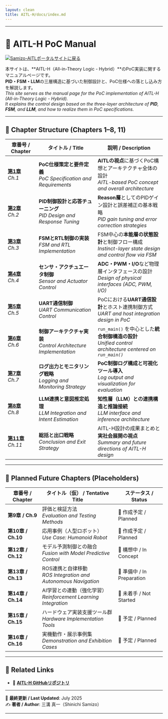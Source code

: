 ```yaml
---
layout: clean
title: AITL-H/docs/index.md
---
```


---

# 📘 **AITL-H PoC Manual**

[![Samizo-AITLポータルサイトに戻る](https://img.shields.io/badge/Samizo--AITL%20ポータルサイトに戻る-brightgreen)](https://samizo-aitl.github.io/) 

本サイトは、**AITL-H（All-in-Theory Logic - Hybrid）**のPoC実装に関するマニュアルページです。  
**PID・FSM・LLM**の三層構造に基づいた制御設計と、PoC仕様への落とし込み方を解説します。  
_This site serves as the manual page for the PoC implementation of AITL-H (All-in-Theory Logic - Hybrid)._  
_It explains the control design based on the three-layer architecture of **PID**, **FSM**, and **LLM**, and how to realize them in PoC specifications._

---

## 📂 **Chapter Structure (Chapters 1–8, 11)**

| 章番号 / Chapter | タイトル / Title | 説明 / Description |
|------------------|------------------|---------------------|
| [**第1章**](chapter01_aitl_architecture.md)<br>_Ch.1_ | **PoC仕様策定と要件定義**<br>_PoC Specification and Requirements_ | **AITLの視点**に基づくPoC構想とアーキテクチャ全体の設計<br>_AITL-based PoC concept and overall architecture_ |
| [**第2章**](chapter02_pid_design.md)<br>_Ch.2_ | **PID制御設計と応答チューニング**<br>_PID Design and Response Tuning_ | **Reason層**としてのPIDゲイン設計と誤差補正の基本戦略<br>_PID gain tuning and error correction strategies_ |
| [**第3章**](chapter03_fsm_design.md)<br>_Ch.3_ | **FSMとRTL制御の実装**<br>_FSM and RTL Implementation_ | FSM中心の**本能層の状態設計**と制御フロー構成<br>_Instinct-layer state design and control flow via FSM_ |
| [**第4章**](chapter04_sensor_interface.md)<br>_Ch.4_ | **センサ・アクチュエータ制御**<br>_Sensor and Actuator Control_ | **ADC・PWM・I/O**など物理層インタフェースの設計<br>_Design of physical interfaces (ADC, PWM, I/O)_ |
| [**第5章**](chapter05_uart_control.md)<br>_Ch.5_ | **UART通信制御**<br>_UART Communication Control_ | PoCにおける**UART通信設計**とホスト連携制御方式<br>_UART and host integration design in PoC_ |
| [**第6章**](chapter06_run_main_arch.md)<br>_Ch.6_ | **制御アーキテクチャ実装**<br>_Control Architecture Implementation_ | `run_main()` を中心とした**統合制御構造の設計**<br>_Unified control architecture centered on `run_main()`_ |
| [**第7章**](chapter07_log_monitoring.md)<br>_Ch.7_ | **ログ出力とモニタリング戦略**<br>_Logging and Monitoring Strategy_ | **PoC制御ログ構成と可視化ツール導入**<br>_Log output and visualization for evaluation_ |
| [**第8章**](chapter08_llm_integration.md)<br>_Ch.8_ | **LLM連携と意図推定処理**<br>_LLM Integration and Intent Estimation_ | **知性層（LLM）との連携構造と推論接続**<br>_LLM interface and inference architecture_ |
| [**第11章**](chapter11_exit_strategy.md)<br>_Ch.11_ | **総括と出口戦略**<br>_Conclusion and Exit Strategy_ | AITL-H設計の成果まとめと**実社会展開の視点**<br>_Summary and future directions of AITL-H design_ |

---

## 🧩 **Planned Future Chapters (Placeholders)**

| 章番号 / Chapter | タイトル（仮） / Tentative Title | ステータス / Status |
|------------------|----------------------------------|----------------------|
| **第9章 / Ch.9** | 評価と検証方法<br>_Evaluation and Testing Methods_ | 🔧 作成予定 / Planned |
| **第10章 / Ch.10** | 応用事例（人型ロボット）<br>_Use Case: Humanoid Robot_ | 🔧 作成予定 / Planned |
| **第12章 / Ch.12** | モデル予測制御との融合<br>_Fusion with Model Predictive Control_ | 🔧 構想中 / In Concept |
| **第13章 / Ch.13** | ROS連携と自律移動<br>_ROS Integration and Autonomous Navigation_ | 🔧 準備中 / In Preparation |
| **第14章 / Ch.14** | AI学習との連動（強化学習）<br>_Reinforcement Learning Integration_ | 🔧 未着手 / Not Started |
| **第15章 / Ch.15** | ハードウェア実装支援ツール群<br>_Hardware Implementation Tools_ | 🔧 予定 / Planned |
| **第16章 / Ch.16** | 実機動作・展示事例集<br>_Demonstration and Exhibition Cases_ | 🔧 予定 / Planned |

---

## 🔗 **Related Links**

- 🔗 [**AITL-H GitHubリポジトリ**](https://github.com/Samizo-AITL/AITL-H)

---

📅 **最終更新 / Last Updated**: July 2025  
✍️ **著者 / Author**: 三溝 真一（Shinichi Samizo）

---
